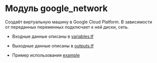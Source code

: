 # Модуль google_network

Создаёт виртуальную машину в Google Cloud Platform. В зависимости от переданных переменных подключает к ней диски, сеть.

- Входные данные описаны в [variables.tf](./module/variables.tf)

- Выходные данные описаны в [outputs.tf](./module/outputs.tf)

- Пример использования [example](./example/example_vps.tf)


